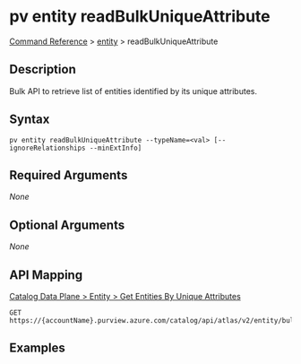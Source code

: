 # pv entity readBulkUniqueAttribute
[Command Reference](../../../README.md#command-reference) > [entity](./main.md) > readBulkUniqueAttribute

## Description
Bulk API to retrieve list of entities identified by its unique attributes.

## Syntax
```
pv entity readBulkUniqueAttribute --typeName=<val> [--ignoreRelationships --minExtInfo]
```

## Required Arguments
*None*

## Optional Arguments
*None*

## API Mapping
[Catalog Data Plane > Entity > Get Entities By Unique Attributes](https://docs.microsoft.com/en-us/rest/api/purview/catalogdataplane/entity/get-entities-by-unique-attributes)
```
GET https://{accountName}.purview.azure.com/catalog/api/atlas/v2/entity/bulk/uniqueAttribute/type/{typeName}
```

## Examples
```powershell

```
